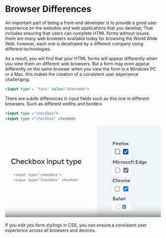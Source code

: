 # Browser Differences

An important part of being a front-end developer is to provide a good user experience on the websites and web applications that you develop, That includes ensuring that users can complete HTML forms without issues. there are many web browsers available today for browsing  the World Wide Web. however, each one is developed by a different company using different technologies. 

As a result, you will find that your HTML forms will appear differently when you view them on different web browsers. But a form may even appear differently on the same browser when you view the form in a Windows PC or a Mac. this makes the creation of a consistent user experience challenging. 

```html
<input type = "text" value="Username">
```

There are subtle differences in input fields such as this one in different browsers. Such as different widths and borders

```html
<input type ="checkbox">
<input type ="checkbox" checked>
```

![](browser-differences-checkbox-example.png)

If you edit you form stylings in CSS, you can ensure a consistent user experience across all browsers and devices.